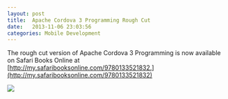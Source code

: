 ```yaml
---
layout: post
title:  Apache Cordova 3 Programming Rough Cut
date:   2013-11-06 23:03:56
categories: Mobile Development
---
```

The rough cut version of Apache Cordova 3 Programming is now available on Safari Books Online at [http://my.safaribooksonline.com/9780133521832.](http://my.safaribooksonline.com/9780133521832)

[![](images/stories/2013/acp-safari.png)](http://my.safaribooksonline.com/9780133521832)